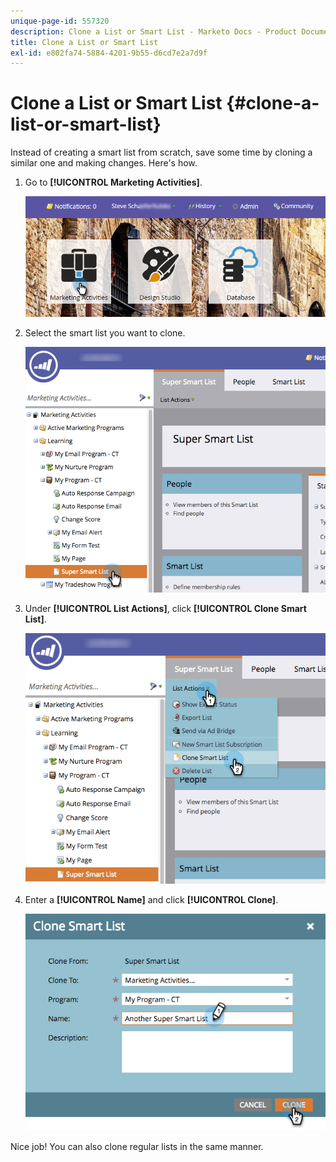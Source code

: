 ```yaml
---
unique-page-id: 557320
description: Clone a List or Smart List - Marketo Docs - Product Documentation
title: Clone a List or Smart List
exl-id: e802fa74-5884-4201-9b55-d6cd7e2a7d9f
---
```

# Clone a List or Smart List {#clone-a-list-or-smart-list}

Instead of creating a smart list from scratch, save some time by cloning a similar one and making changes. Here's how.

1. Go to **[!UICONTROL Marketing Activities]**.

   ![](assets/login-marketing-activities.png)

1. Select the smart list you want to clone.

   ![](assets/smartlist-find.png)

1. Under **[!UICONTROL List Actions]**, click **[!UICONTROL Clone Smart List]**.

   ![](assets/clonesmartlist-hands.png)

1. Enter a **[!UICONTROL Name]** and click **[!UICONTROL Clone]**.

   ![](assets/supersmartlist-clonewindow.png)

Nice job! You can also clone regular lists in the same manner.
